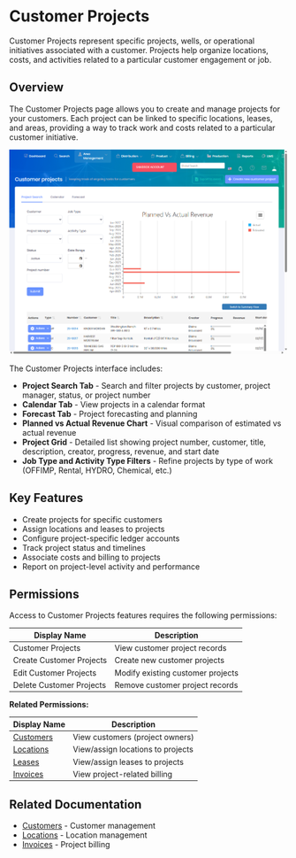 # Customer Projects

Customer Projects represent specific projects, wells, or operational initiatives associated with a customer. Projects help organize locations, costs, and activities related to a particular customer engagement or job.

## Overview

The Customer Projects page allows you to create and manage projects for your customers. Each project can be linked to specific locations, leases, and areas, providing a way to track work and costs related to a particular customer initiative.

![Customer Projects Dashboard](../images/AreaManagement-CustomerProjects.PNG)

The Customer Projects interface includes:
* **Project Search Tab** - Search and filter projects by customer, project manager, status, or project number
* **Calendar Tab** - View projects in a calendar format
* **Forecast Tab** - Project forecasting and planning
* **Planned vs Actual Revenue Chart** - Visual comparison of estimated vs actual revenue
* **Project Grid** - Detailed list showing project number, customer, title, description, creator, progress, revenue, and start date
* **Job Type and Activity Type Filters** - Refine projects by type of work (OFFIMP, Rental, HYDRO, Chemical, etc.)

## Key Features

* Create projects for specific customers
* Assign locations and leases to projects
* Configure project-specific ledger accounts
* Track project status and timelines
* Associate costs and billing to projects
* Report on project-level activity and performance

## Permissions

Access to Customer Projects features requires the following permissions:

| Display Name | Description |
|--------------|-------------|
| Customer Projects | View customer project records |
| Create Customer Projects | Create new customer projects |
| Edit Customer Projects | Modify existing customer projects |
| Delete Customer Projects | Remove customer project records |

**Related Permissions:**

| Display Name | Description |
|--------------|-------------|
| [Customers](Customers.md) | View customers (project owners) |
| [Locations](Locations.md) | View/assign locations to projects |
| [Leases](Leases.md) | View/assign leases to projects |
| [Invoices](../Billing/Invoices.md) | View project-related billing |

## Related Documentation

* [Customers](Customers.md) - Customer management
* [Locations](Locations.md) - Location management
* [Invoices](../Billing/Invoices.md) - Project billing

